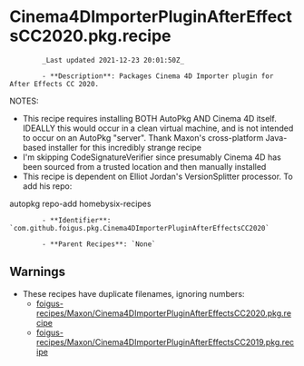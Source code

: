 # Cinema4DImporterPluginAfterEffectsCC2020.pkg.recipe

            _Last updated 2021-12-23 20:01:50Z_

            - **Description**: Packages Cinema 4D Importer plugin for After Effects CC 2020.

NOTES:

- This recipe requires installing BOTH AutoPkg AND Cinema 4D itself.  IDEALLY this would occur in a clean virtual machine, and is not intended to occur on an AutoPkg "server".  Thank Maxon's cross-platform Java-based installer for this incredibly strange recipe
- I'm skipping CodeSignatureVerifier since presumably Cinema 4D has been sourced from a trusted location and then manually installed
- This recipe is dependent on Elliot Jordan's VersionSplitter processor.  To add his repo:

autopkg repo-add homebysix-recipes

            - **Identifier**: `com.github.foigus.pkg.Cinema4DImporterPluginAfterEffectsCC2020`

            - **Parent Recipes**: `None`


## Warnings

- These recipes have duplicate filenames, ignoring numbers:
    - [foigus-recipes/Maxon/Cinema4DImporterPluginAfterEffectsCC2020.pkg.recipe](/autopkg-dupe-tracker/foigus-recipes/Maxon/Cinema4DImporterPluginAfterEffectsCC2020.pkg.recipe)
    - [foigus-recipes/Maxon/Cinema4DImporterPluginAfterEffectsCC2019.pkg.recipe](/autopkg-dupe-tracker/foigus-recipes/Maxon/Cinema4DImporterPluginAfterEffectsCC2019.pkg.recipe)